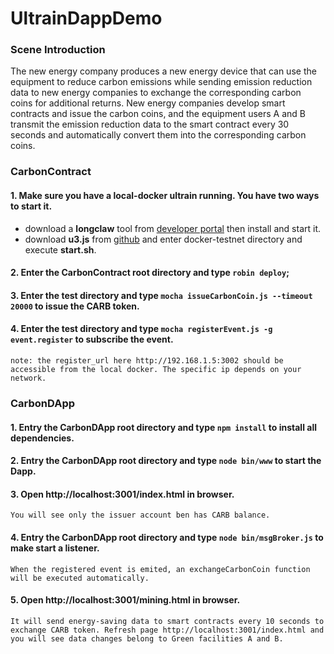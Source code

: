 # UltrainDappDemo

### Scene Introduction

The new energy company produces a new energy device that can use the equipment to reduce carbon emissions while sending emission reduction data to new energy companies to exchange the corresponding carbon coins for additional returns. New energy companies develop smart contracts and issue the carbon coins, and the equipment users A and B transmit the emission reduction data to the smart contract every 30 seconds and automatically convert them into the corresponding carbon coins.

### CarbonContract

#### 1. Make sure you have a local-docker ultrain running. You have two ways to start it.

   * download a <b>longclaw</b> tool from [developer portal](https://developer.ultrain.io) then install and start it.
   * download <b>u3.js</b> from [github](https://github.com/ultrain-os/u3.js) and enter docker-testnet directory and execute <b>start.sh</b>.
   
#### 2. Enter the CarbonContract root directory and type `robin deploy`;

#### 3. Enter the test directory and type `mocha issueCarbonCoin.js --timeout 20000` to issue the CARB token.

#### 4. Enter the test directory and type `mocha registerEvent.js -g event.register` to subscribe the event.
    
    note: the register_url here http://192.168.1.5:3002 should be accessible from the local docker. The specific ip depends on your network.

### CarbonDApp

#### 1. Entry the CarbonDApp root directory and type `npm install` to install all dependencies.

#### 2. Entry the CarbonDApp root directory and type `node bin/www` to start the Dapp.

#### 3. Open http://localhost:3001/index.html in browser.
    
    You will see only the issuer account ben has CARB balance.
 
#### 4. Entry the CarbonDApp root directory and type `node bin/msgBroker.js` to make start a listener.

    When the registered event is emited, an exchangeCarbonCoin function will be executed automatically.
 
#### 5. Open http://localhost:3001/mining.html in browser.

    It will send energy-saving data to smart contracts every 10 seconds to exchange CARB token. Refresh page http://localhost:3001/index.html and you will see data changes belong to Green facilities A and B.
    

